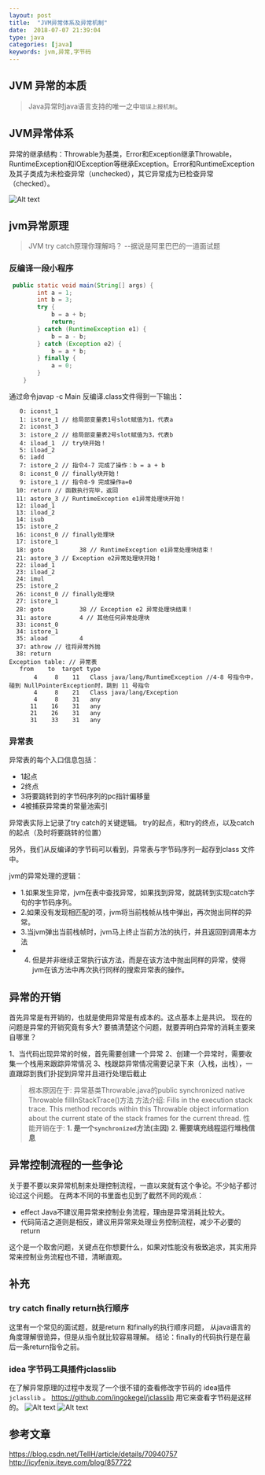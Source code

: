```yaml
---
layout: post
title:  "JVM异常体系及异常机制"
date:  2018-07-07 21:39:04
type: java
categories: [java]
keywords: jvm,异常,字节码
---
```

## JVM 异常的本质
>Java异常时java语言支持的唯一之中`错误上报机制`。

##  JVM异常体系

异常的继承结构：Throwable为基类，Error和Exception继承Throwable，RuntimeException和IOException等继承Exception。Error和RuntimeException及其子类成为未检查异常（unchecked），其它异常成为已检查异常（checked）。

![Alt text](./images/ex-class-strut.jpg)


## jvm异常原理

> JVM try catch原理你理解吗？
> --据说是阿里巴巴的一道面试题

### 反编译一段小程序

```java
 public static void main(String[] args) {
        int a = 1;
        int b = 3;
        try {
            b = a + b;
            return;
        } catch (RuntimeException e1) {
            b = a - b;
        } catch (Exception e2) {
            b = a * b;
        } finally {
            a = 0;
        }
    }
```
通过命令javap -c Main 反编译.class文件得到一下输出：
```avrasm
   0: iconst_1
   1: istore_1 // 给局部变量表1号slot赋值为1，代表a
   2: iconst_3
   3: istore_2 // 给局部变量表2号slot赋值为3，代表b
   4: iload_1  // try块开始！
   5: iload_2
   6: iadd
   7: istore_2 // 指令4-7 完成了操作：b = a + b
   8: iconst_0 // finally块开始！
   9: istore_1 // 指令8-9 完成操作a=0
  10: return // 函数执行完毕，返回
  11: astore_3 // RuntimeException e1异常处理块开始！
  12: iload_1
  13: iload_2
  14: isub
  15: istore_2
  16: iconst_0 // finally处理块
  17: istore_1
  18: goto          38 // RuntimeException e1异常处理块结束！
  21: astore_3 // Exception e2异常处理块开始！
  22: iload_1
  23: iload_2
  24: imul
  25: istore_2
  26: iconst_0 // finally处理块
  27: istore_1
  28: goto          38 // Exception e2 异常处理块结束！
  31: astore        4 // 其他任何异常处理块
  33: iconst_0
  34: istore_1
  35: aload         4
  37: athrow // 往将异常外抛
  38: return
Exception table: // 异常表
   from    to  target type
       4     8    11   Class java/lang/RuntimeException //4-8 号指令中，碰到 NullPointerException时，跳到 11 号指令
       4     8    21   Class java/lang/Exception
       4     8    31   any
      11    16    31   any
      21    26    31   any
      31    33    31   any
```


### 异常表

异常表的每个入口信息包括：
 -  1起点
 - 2终点
 - 3将要跳转到的字节码序列的pc指针偏移量
 - 4被捕获异常类的常量池索引

异常表实际上记录了try catch的关键逻辑。
try的起点，和try的终点，以及catch的起点（及时将要跳转的位置）

另外，我们从反编译的字节码可以看到，异常表与字节码序列一起存到class 文件中。

jvm的异常处理的逻辑：

- 1.如果发生异常，jvm在表中查找异常，如果找到异常，就跳转到实现catch字句的字节码序列。
- 2.如果没有发现相匹配的项，jvm将当前栈帧从栈中弹出，再次抛出同样的异常。
- 3.当jvm弹出当前栈帧时，jvm马上终止当前方法的执行，并且返回到调用本方法
- 4. 但是并非继续正常执行该方法，而是在该方法中抛出同样的异常，使得jvm在该方法中再次执行同样的搜索异常表的操作。
      
      
## 异常的开销
首先异常是有开销的，也就是使用异常是有成本的。这点基本上是共识。 
现在的问题是异常的开销究竟有多大? 
要搞清楚这个问题，就要弄明白异常的消耗主要来自哪里？ 

1、当代码出现异常的时候，首先需要创建一个异常 
2、创建一个异常时，需要收集一个栈用来跟踪异常情况 
3、栈跟踪异常情况需要记录下来（入栈，出栈），一直跟踪到我们扑捉到异常并且进行处理后截止 

>根本原因在于:
异常基类Throwable.java的public synchronized native Throwable fillInStackTrace()方法
方法介绍:
Fills in the execution stack trace. This method records within this Throwable object information about the current state of the stack frames for the current thread.
性能开销在于:
**1. 是一个`synchronized`方法(主因)** 
**2. 需要填充线程运行堆栈信息** 


## 异常控制流程的一些争论

关于要不要以来异常机制来处理控制流程，一直以来就有这个争论。不少帖子都讨论过这个问题。
在两本不同的书里面也见到了截然不同的观点：
- effect Java不建议用异常来控制业务流程，理由是异常消耗比较大。
- 代码简洁之道则是相反，建议用异常来处理业务控制流程，减少不必要的return

这个是一个取舍问题，关键点在你想要什么，如果对性能没有极致追求，其实用异常来控制业务流程也不错，清晰直观。

## 补充

### try catch finally return执行顺序
这里有一个常见的面试题，就是return 和finally的执行顺序问题，
从java语言的角度理解很诡异，但是从指令就比较容易理解。
结论：finally的代码执行是在最后一条return指令之前。


### idea 字节码工具插件jclasslib

在了解异常原理的过程中发现了一个很不错的查看修改字节码的 idea插件 `jclasslib` 。
https://github.com/ingokegel/jclasslib
用它来查看字节码是这样的。
![Alt text](./images/1530967496815.png)
![Alt text](./images/1530967526425.png)



## 参考文章
https://blog.csdn.net/TellH/article/details/70940757  
http://icyfenix.iteye.com/blog/857722